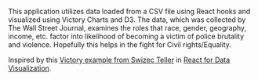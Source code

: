 This application utilizes data loaded from a CSV file using React hooks and visualized using Victory Charts and D3. 
The data, which was collected by The Wall Street Journal, examines the roles that race, gender, geography, income, etc. factor into likelihood of becoming a victim of police brutality and violence. Hopefully this helps in the fight for Civil rights/Equality. 


Inspired by this [Victory example from Swizec Teller](https://codesandbox.io/s/3v3q013x36?from-embed) in [React for Data Visualization](https://reactfordataviz.com/).
